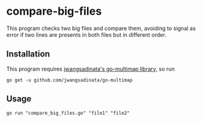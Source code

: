 # compare-big-files
This program checks two big files and compare them, avoiding to signal as error if two lines are presents in both files but in different order. 

## Installation
This program requires [jwangsadinata's go-multimap library](https://github.com/jwangsadinata/go-multimap), so run

```
go get -u github.com/jwangsadinata/go-multimap
```

## Usage

```
go run "compare_big_files.go" "file1" "file2"
```
